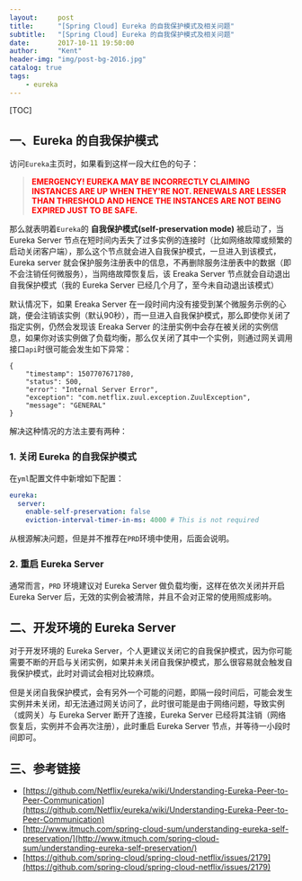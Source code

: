 ```yaml
---
layout:     post
title:      "[Spring Cloud] Eureka 的自我保护模式及相关问题"
subtitle:   "[Spring Cloud] Eureka 的自我保护模式及相关问题"
date:       2017-10-11 19:50:00
author:     "Kent"
header-img: "img/post-bg-2016.jpg"
catalog: true
tags:
    - eureka
---
```


[TOC]

## 一、Eureka 的自我保护模式

访问`Eureka`主页时，如果看到这样一段大红色的句子：

> <font color="red">**EMERGENCY! EUREKA MAY BE INCORRECTLY CLAIMING INSTANCES ARE UP WHEN THEY'RE NOT. RENEWALS ARE LESSER THAN THRESHOLD AND HENCE THE INSTANCES ARE NOT BEING EXPIRED JUST TO BE SAFE.**</font>

那么就表明着`Eureka`的 **自我保护模式(self-preservation mode)** 被启动了，当 Eureka Server 节点在短时间内丢失了过多实例的连接时（比如网络故障或频繁的启动关闭客户端），那么这个节点就会进入自我保护模式，一旦进入到该模式，Eureka server 就会保护服务注册表中的信息，不再删除服务注册表中的数据（即不会注销任何微服务），当网络故障恢复后，该 Ereaka Server 节点就会自动退出自我保护模式（我的 Eureka Server 已经几个月了，至今未自动退出该模式）

默认情况下，如果 Ereaka Server 在一段时间内没有接受到某个微服务示例的心跳，便会注销该实例（默认90秒），而一旦进入自我保护模式，那么即使你关闭了指定实例，仍然会发现该 Ereaka Server 的注册实例中会存在被关闭的实例信息，如果你对该实例做了负载均衡，那么仅关闭了其中一个实例，则通过网关调用接口`api`时很可能会发生如下异常：

```
{
    "timestamp": 1507707671780,
    "status": 500,
    "error": "Internal Server Error",
    "exception": "com.netflix.zuul.exception.ZuulException",
    "message": "GENERAL"
}
```

解决这种情况的方法主要有两种：

### 1. 关闭 Eureka 的自我保护模式

在`yml`配置文件中新增如下配置：

```yml
eureka:
  server:
    enable-self-preservation: false
    eviction-interval-timer-in-ms: 4000 # This is not required
```

从根源解决问题，但是并不推荐在`PRD`环境中使用，后面会说明。

### 2. 重启 Eureka Server

通常而言，`PRD` 环境建议对 Eureka Server 做负载均衡，这样在依次关闭并开启 Eureka Server 后，无效的实例会被清除，并且不会对正常的使用照成影响。

## 二、开发环境的 Eureka Server

对于开发环境的 Eureka Server，个人更建议关闭它的自我保护模式，因为你可能需要不断的开启与关闭实例，如果并未关闭自我保护模式，那么很容易就会触发自我保护模式，此时对调试会相对比较麻烦。

但是关闭自我保护模式，会有另外一个可能的问题，即隔一段时间后，可能会发生实例并未关闭，却无法通过网关访问了，此时很可能是由于网络问题，导致实例（或网关）与 Eureka Server 断开了连接，Eureka Server 已经将其注销（网络恢复后，实例并不会再次注册），此时重启 Eureka Server 节点，并等待一小段时间即可。


## 三、参考链接

- [https://github.com/Netflix/eureka/wiki/Understanding-Eureka-Peer-to-Peer-Communication](https://github.com/Netflix/eureka/wiki/Understanding-Eureka-Peer-to-Peer-Communication)
- [http://www.itmuch.com/spring-cloud-sum/understanding-eureka-self-preservation/](http://www.itmuch.com/spring-cloud-sum/understanding-eureka-self-preservation/)
- [https://github.com/spring-cloud/spring-cloud-netflix/issues/2179](https://github.com/spring-cloud/spring-cloud-netflix/issues/2179)
